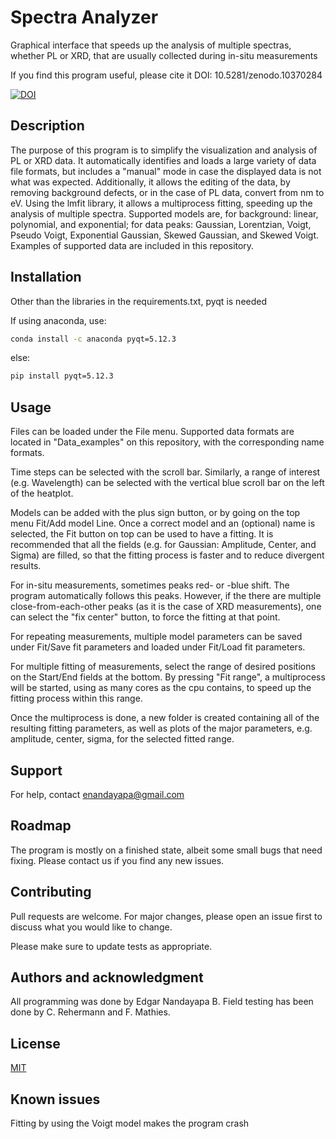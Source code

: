 # Spectra Analyzer
Graphical interface that speeds up the analysis of multiple spectras, whether PL or XRD, that are usually collected during in-situ measurements

If you find this program useful, please cite it DOI: 10.5281/zenodo.10370284

[![DOI](https://zenodo.org/badge/DOI/10.5281/zenodo.10370284.svg)](https://doi.org/10.5281/zenodo.10370284)


## Description
The purpose of this program is to simplify the visualization and analysis of PL or XRD data. 
It automatically identifies and loads a large variety of data file formats, but includes a "manual" mode in case the displayed data is not what was expected.
Additionally, it allows the editing of the data, by removing background defects, or in the case of PL data, convert from nm to eV.
Using the lmfit library, it allows a multiprocess fitting, speeding up the analysis of multiple spectra. 
Supported models are, for background: linear, polynomial, and exponential; for data peaks: Gaussian, Lorentzian, Voigt, Pseudo Voigt, Exponential Gaussian, Skewed Gaussian, and Skewed Voigt.
Examples of supported data are included in this repository.

## Installation
Other than the libraries in the requirements.txt, pyqt is needed

If using anaconda, use:

```bash
conda install -c anaconda pyqt=5.12.3
```

else:

```bash
pip install pyqt=5.12.3
```

## Usage
Files can be loaded under the File menu. Supported data formats are located in "Data_examples" on this repository, with the corresponding name formats.

Time steps can be selected with the scroll bar. Similarly, a range of interest (e.g. Wavelength) can be selected with the vertical blue scroll bar on the left of the heatplot.

Models can be added with the plus sign button, or by going on the top menu Fit/Add model Line. Once a correct model and an (optional) name is selected, the Fit button on top can be used to have a fitting. It is recommended that all the fields (e.g. for Gaussian: Amplitude, Center, and Sigma) are filled, so that the fitting process is faster and to reduce divergent results.

For in-situ measurements, sometimes peaks red- or -blue shift. The program automatically follows this peaks. However, if the there are multiple close-from-each-other peaks (as it is the case of XRD measurements), one can select the "fix center" button, to force the fitting at that point.

For repeating measurements, multiple model parameters can be saved under Fit/Save fit parameters and loaded under Fit/Load fit parameters.

For multiple fitting of measurements, select the range of desired positions on the Start/End fields at the bottom. By pressing "Fit range", a multiprocess will be started, using as many cores as the cpu contains, to speed up the fitting process within this range.

Once the multiprocess is done, a new folder is created containing all of the resulting fitting parameters, as well as plots of the major parameters, e.g. amplitude, center, sigma, for the selected fitted range.

## Support
For help, contact enandayapa@gmail.com

## Roadmap
The program is mostly on a finished state, albeit some small bugs that need fixing. 
Please contact us if you find any new issues.

## Contributing
Pull requests are welcome. For major changes, please open an issue first to discuss what you would like to change.

Please make sure to update tests as appropriate.

## Authors and acknowledgment
All programming was done by Edgar Nandayapa B.
Field testing has been done by C. Rehermann and F. Mathies.

## License
[MIT](https://choosealicense.com/licenses/mit/)

## Known issues
Fitting by using the Voigt model makes the program crash
